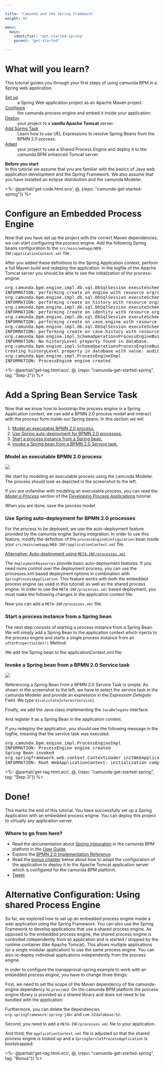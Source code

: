 ```yaml
---

title: 'Camunda and the Spring Framework'
weight: 30

menu:
  main:
    identifier: "get-started-spring"
    parent: "get-started"

---
```


# What will you learn?

This tutorial guides you through your first steps of using camunda BPM in a Spring web application.

<dl class="dl-horizontal">
  <dt>
    <a href ="ref:#tutorial-set-up-your-project">Set up</a>
  </dt>
  <dd>
    a Spring Web application project as an Apache Maven project.
  </dd>
  <dt>
    <a href = "ref:#tutorial-configure-an-embedded-process-engine">Configure</a>
  </dt>
  <dd>
    the camunda process engine and embed it inside your application.
  </dd>
  <dt>
    <a href = "ref:#tutorial-configure-an-embedded-process-engine">Deploy</a>
  </dt>
  <dd>
    your project to a <strong>vanilla Apache Tomcat</strong> server.
  </dd>
  <dt>
    <a href = "ref:#tutorial-add-a-spring-bean-service-task">Add Spring Task</a>
  </dt>
  <dd>
    Learn how to use UEL Expressions to resolve Spring Beans from the BPMN 2.0 process.
  </dd>
  <dt>
    <a href = "ref:#bonus-chapter-use-shared-process-engine-on-apache-tomcat">Adapt</a>
  </dt>
  <dd>
    your project to use a Shared Process Engine and deploy it to the camunda BPM enhanced Tomcat server.
  </dd>
</dl>

<div class="alert alert-info">
  <p>
    <strong>Before you start</strong><br/>
    In this tutorial we assume that you are familiar with the basics of Java web application development and the Spring Framework. We also assume that you have installed an eclipse distribution and the camunda Modeler.
  </p>
</div>

<%- @partial('get-code.html.eco', @, {repo: "camunda-get-started-spring"}) %>

# Configure an Embedded Process Engine

Now that you have set up the project with the correct Maven dependencies, we can start configuring the process engine. Add the following Spring beans configuration to the `src/main/webapp/WEB-INF/applicationContext.xml` file:

<div class="app-source" data-source-code="embeddedEngine.xml" annotate="code-annotations" ></div>

After you added these definitions to the Spring Application context, perform a full Maven build and redeploy the application. In the logfile of the Apache Tomcat server you should be able to see the initialization of the process-engine:

<pre class="console">
org.camunda.bpm.engine.impl.db.sql.DbSqlSession executeSchemaResource
INFORMATION: performing create on engine with resource org/camunda/bpm/engine/db/create/activiti.h2.create.engine.sql
org.camunda.bpm.engine.impl.db.sql.DbSqlSession executeSchemaResource
INFORMATION: performing create on history with resource org/camunda/bpm/engine/db/create/activiti.h2.create.history.sql
org.camunda.bpm.engine.impl.db.sql.DbSqlSession executeSchemaResource
INFORMATION: performing create on identity with resource org/camunda/bpm/engine/db/create/activiti.h2.create.identity.sql
org.camunda.bpm.engine.impl.db.sql.DbSqlSession executeSchemaResource
INFORMATION: performing create on case.engine with resource org/camunda/bpm/engine/db/create/activiti.h2.create.case.engine.sql
org.camunda.bpm.engine.impl.db.sql.DbSqlSession executeSchemaResource
INFORMATION: performing create on case.history with resource org/camunda/bpm/engine/db/create/activiti.h2.create.case.history.sql
org.camunda.bpm.engine.impl.SchemaOperationsProcessEngineBuild checkHistoryLevel
INFORMATION: No historyLevel property found in database.
org.camunda.bpm.engine.impl.SchemaOperationsProcessEngineBuild dbCreateHistoryLevel
Creating historyLevel property in database with value: audit
org.camunda.bpm.engine.impl.ProcessEngineImpl <init>
INFORMATION: ProcessEngine engine created
</pre>

<%- @partial('get-tag.html.eco', @, {repo: "camunda-get-started-spring", tag: "Step-2"}) %>

# Add a Spring Bean Service Task

Now that we know how to bootstrap the process engine in a Spring Application context, we can add a BPMN 2.0 process
model and interact with the process form inside our Spring beans. In this section we will

1. [Model an executable BPMN 2.0 process.](#servicetask/model)
2. [Use Spring auto-deployment for BPMN 2.0 processes.](#servicetask/deploy)
3. [Start a process instance from a Spring bean.](#servicetask/start)
4. [Invoke a Spring bean from a BPMN 2.0 Service task.](#servicetask/invoke)

<section id="servicetask/model">
  <h3>Model an executable BPMN 2.0 process</h3>
  <div class="row">
    <div class="col-xs-6 col-sm-6 col-md-3">
      <img data-img-thumb src="ref:asset:/assets/img/getting-started/spring-framework/process-model.png"/>
    </div>
    <div class="col-xs-9 col-sm-9 col-md-9">
      <p>
        We start by modeling an executable process using the camunda Modeler. The process should look as depicted in the screenshot to the left.
      </p>
      <div class="alert alert-info">
        If you are unfamiliar with modeling an executable process, you can read the <a href ="ref:/guides/getting-started-guides/developing-process-applications/#tutorial-model-a-process"><em>Model a Process</em></a> section of the <a href="ref:/guides/getting-started-guides/developing-process-applications/">Developing Process Applications</a> tutorial.
      </div>
      <p>
        When you are done, save the process model.
      </p>
    </div>
  </div>
</section>

<section id="servicetask/deploy">
  <h3>Use Spring auto-deployment for BPMN 2.0 processes</h3>
  <div class="row">
    <div class="col-md-12">
      <p>
        For the process to be deployed, we use the auto-deployment feature provided by the camunda engine Spring integration. In order to use this feature, modify the definition of the <code>processEngineConfiguration</code> bean inside your <code>src/main/webapp/WEB-INF/applicationContext.xml</code> file:
      </p>
      <div class="app-source" data-source-code="autodeployment" annotate="code-annotations" ></div>
    </div>
  </div>

  <div class="panel-group" id="accAutoDeployment">
    <div class="panel panel-default">
      <div class="panel-heading">
        <a class="accordion-toggle collapsed" data-toggle="collapse" data-parent="#accAutoDeployment" href="#accAutoDeploymentCollapsed"> <i class="icon-thumbs-up"></i>
          Alternative: Auto-deployment using <code>META-INF/processes.xml</code>
        </a>
      </div>
      <div id="accAutoDeploymentCollapsed" class="panel-collapse collapse">
        <div class="panel-body">
          <p>
            The <code>deploymentResources</code> provide basic auto-deployment features. If you need more control over the deployment process, you can use the processes.xml based deployment options in combination with <code>SpringProcessApplication</code>. This feature works with both the embedded process engine (as used in this tutorial) as well as the shared process engine. In order to use the <code>META-INF/processes.xml</code> based deployment, you must make the following changes in the application context file:
          </p>
          <div class="app-source" data-source-code="applicationContext-withSpringPa" annotate="code-annotations" ></div>
          <p>
            Now you can add a <code>META-INF/processes.xml</code> file:
          </p>
          <div class="app-source" data-source-code="processes.xml" annotate="code-annotations" ></div>
        </div>
      </div>
    </div>
  </div>
</section>

<section id="servicetask/start">
  <h3>Start a process instance from a Spring bean</h3>
  <div class="row">
    <div class="col-md-12">
      <p>
        The next step consists of starting a process instance from a Spring Bean. We will simply add a Spring Bean to the application context which injects to the process engine and starts a single process instance from an <code>afterPropertiesSet()</code> Method:
      </p>
      <div class="app-source" data-source-code="starter-java" annotate="code-annotations" ></div>
      <p>
        We add the Spring bean to the applicationContext.xml file:
      </p>
      <div class="app-source" data-source-code="starter-xml" annotate="code-annotations" ></div>
    </div>
  </div>
</section>

<section id="servicetask/invoke">
  <h3>Invoke a Spring bean from a BPMN 2.0 Service task</h3>
  <div class="row">
    <div class="col-xs-6 col-sm-6 col-md-3">
      <img data-img-thumb src="ref:asset:/assets/img/getting-started/spring-framework/service-task.png"/>
    </div>
    <div class="col-xs-9 col-sm-9 col-md-9">
      <p>
        Referencing a Spring Bean from a BPMN 2.0 Service Task is simple. As shown in the screenshot to the left, we have to select the service task in the camunda Modeler and provide an expression in the <em>Expression Delegate</em> Field. We type <code>${calculateInterestService}</code>.
      </p>
    </div>
  </div>
  <p>Finally, we add the Java class implementing the <code>JavaDelegate</code> interface.</p>
  <div class="app-source" data-source-code="service-java" annotate="code-annotations" ></div>
  <p>And register it as a Spring Bean in the application context.</p>
  <div class="app-source" data-source-code="service-xml" annotate="code-annotations" ></div>
  <p>
    If you redeploy the application, you should see the following message in the logfile, meaning that the service task was executed.
  </p>
  <pre class="console">
org.camunda.bpm.engine.impl.ProcessEngineImpl <init>
INFORMATION: ProcessEngine engine created
Spring Bean invoked
org.springframework.web.context.ContextLoader initWebApplicationContext
INFORMATION: Root WebApplicationContext: initialization completed in 1960 ms
</pre>
</section>

<%- @partial('get-tag.html.eco', @, {repo: "camunda-get-started-spring", tag: "Step-3"}) %>

# Done!

<div class="row">
  <div class="col-md-12">
    <p>
      This marks the end of this tutorial. You have successfully set up a Spring Application with an embedded process engine. You can deploy this project to virtually any application server.
    </p>
    <h3>Where to go from here?</h3>
    <ul>
      <li>
        Read the documentation about <a href ="ref:/guides/user-guide/#spring-framework-integration">Spring integration</a> in the camunda BPM platform in the <a href ="ref:/guides/user-guide/">User Guide</a>.
      </li>
      <li>
        Explore the <a href="http://docs.camunda.org/api-references/bpmn20/">BPMN 2.0 Implementation Reference</a>
      </li>
      <li>
        Read the <a href ="ref:#bonus-chapter">bonus chapter</a> below about how to adapt the configuration of the application to deploy it to the Apache Tomcat application server which is configured for the camunda BPM platform.
      </li>
      <li>
        <a href="https://twitter.com/share" class="twitter-share-button" data-url="http://docs.camunda.org/latest/guides/getting-started-guides/"
           data-text="Whohoo! I just developed a Spring #BPMN Process Application." data-size="large" data-hashtags="camunda">Tweet</a>
      </li>
    </ul>
  </div>
</div>

# Alternative Configuration: Using shared Process Engine

So far, we explored how to set up an embedded process engine inside a web application using the Spring Framework. You can also use the Spring Framework to develop applications that use a shared process engine. As opposed to the embedded process engine, the shared process engine is controlled independently from an application and is started / stopped by the runtime container (like Apache Tomcat). This allows multiple applications (or a single modular application) to use the same process engine. You can also re-deploy individual applications independently from the process engine.

In order to configure the loanapproval-spring example to work with an embedded process engine, you have to change three things:

First, we need to set the scope of the Maven dependency of the camunda-engine dependency to `provided`. On the camunda BPM platform the process engine library is provided as a shared library and does not need to be bundled with the application:

<div class="app-source" data-source-code="provided-engine" annotate="code-annotations" ></div>

Furthermore, you can delete the dependencies `org.springframework:spring-jdbc` and `com.h2database:h2`.

Second, you need to add a `META-INF/processes.xml` file to your application.

<div class="app-source" data-source-code="platform-processes.xml" annotate="code-annotations" ></div>

And third, the `applicationContext.xml` file is adjusted so that the shared process engine is looked up and a `SpringServletProcessApplication` is bootstrapped:

<div class="app-source" data-source-code="managed-engine-lookup" annotate="code-annotations" ></div>

<%- @partial('get-tag.html.eco', @, {repo: "camunda-get-started-spring", tag: "Bonus"}) %>

<section class="placeholder"></section>
<div class="bootstrap-code">
<script type="text/xml" id="pom.xml">
<project xmlns="http://maven.apache.org/POM/4.0.0" xmlns:xsi="http://www.w3.org/2001/XMLSchema-instance"
         xsi:schemaLocation="http://maven.apache.org/POM/4.0.0 http://maven.apache.org/xsd/maven-4.0.0.xsd">
  <modelVersion>4.0.0</modelVersion>
  <groupId>org.camunda.bpm.getstarted</groupId>
  <artifactId>loanapproval-spring</artifactId>
  <version>0.1.0-SNAPSHOT</version>
  <packaging>war</packaging>

  <properties>
    <camunda.version>7.3.0</camunda.version>
    <spring.version>3.1.2.RELEASE</spring.version>
  </properties>

  <!-- import camunda BOM to ensure correct versions of camunda projects -->
  <dependencyManagement>
    <dependencies>
      <dependency>
        <groupId>org.camunda.bpm</groupId>
        <artifactId>camunda-bom</artifactId>
        <version>${camunda.version}</version>
        <scope>import</scope>
        <type>pom</type>
      </dependency>
    </dependencies>
  </dependencyManagement>

  <dependencies>
    <dependency>
      <groupId>org.camunda.bpm</groupId>
      <artifactId>camunda-engine</artifactId>
    </dependency>
    <dependency>
      <groupId>org.camunda.bpm</groupId>
      <artifactId>camunda-engine-spring</artifactId>
    </dependency>
    <dependency>
      <groupId>org.springframework</groupId>
      <artifactId>spring-web</artifactId>
      <version>${spring.version}</version>
    </dependency>
    <dependency>
      <groupId>org.springframework</groupId>
      <artifactId>spring-jdbc</artifactId>
      <version>${spring.version}</version>
    </dependency>
    <dependency>
      <groupId>com.h2database</groupId>
      <artifactId>h2</artifactId>
      <version>1.3.171</version>
    </dependency>
  </dependencies>

</project>
</script>

<script type="text/xml" id="web.xml">
<web-app xmlns="http://java.sun.com/xml/ns/javaee" xmlns:xsi="http://www.w3.org/2001/XMLSchema-instance"
         xsi:schemaLocation="http://java.sun.com/xml/ns/javaee
                    http://java.sun.com/xml/ns/javaee/web-app_3_0.xsd" version="3.0">

  <context-param>
    <param-name>contextConfigLocation</param-name>
    <param-value>/WEB-INF/applicationContext.xml</param-value>
  </context-param>

  <listener>
    <listener-class>org.springframework.web.context.ContextLoaderListener</listener-class>
  </listener>

</web-app>
</script>

<script type="text/xml" id="applicationContext.xml">
<beans xmlns="http://www.springframework.org/schema/beans"
       xmlns:xsi="http://www.w3.org/2001/XMLSchema-instance"
       xsi:schemaLocation="http://www.springframework.org/schema/beans
                         http://www.springframework.org/schema/beans/spring-beans.xsd">
</beans>
</script>

<script type="text/xml" id="embeddedEngine.xml">
<bean id="dataSource" class="org.springframework.jdbc.datasource.TransactionAwareDataSourceProxy">
  <property name="targetDataSource">
    <bean class="org.springframework.jdbc.datasource.SimpleDriverDataSource">
      <property name="driverClass" value="org.h2.Driver" />
      <property name="url"
                value="jdbc:h2:mem:process-engine;DB_CLOSE_DELAY=1000" />
      <property name="username" value="sa" />
      <property name="password" value="" />
    </bean>
  </property>
</bean>

<bean id="transactionManager" class="org.springframework.jdbc.datasource.DataSourceTransactionManager">
  <property name="dataSource" ref="dataSource" />
</bean>

<bean id="processEngineConfiguration" class="org.camunda.bpm.engine.spring.SpringProcessEngineConfiguration">
  <property name="processEngineName" value="engine" />
  <property name="dataSource" ref="dataSource" />
  <property name="transactionManager" ref="transactionManager" />
  <property name="databaseSchemaUpdate" value="true" />
  <property name="jobExecutorActivate" value="false" />
</bean>

<bean id="processEngine" class="org.camunda.bpm.engine.spring.ProcessEngineFactoryBean">
  <property name="processEngineConfiguration" ref="processEngineConfiguration" />
</bean>

<bean id="repositoryService" factory-bean="processEngine" factory-method="getRepositoryService" />
<bean id="runtimeService" factory-bean="processEngine" factory-method="getRuntimeService" />
<bean id="taskService" factory-bean="processEngine" factory-method="getTaskService" />
<bean id="historyService" factory-bean="processEngine" factory-method="getHistoryService" />
<bean id="managementService" factory-bean="processEngine" factory-method="getManagementService" />
</script>

<script type="text/xml" id="autodeployment">
<bean id="processEngineConfiguration" class="org.camunda.bpm.engine.spring.SpringProcessEngineConfiguration">
  <property name="processEngineName" value="engine" />
  <property name="dataSource" ref="dataSource" />
  <property name="transactionManager" ref="transactionManager" />
  <property name="databaseSchemaUpdate" value="true" />
  <property name="jobExecutorActivate" value="false" />
  <property name="deploymentResources" value="classpath*:*.bpmn" />
</bean>
</script>

<script type="text/xml" id="applicationContext-withSpringPa">
<bean id="processEngineConfiguration" class="org.camunda.bpm.engine.spring.SpringProcessEngineConfiguration">
  <property name="processEngineName" value="engine" />
  <property name="dataSource" ref="dataSource" />
  <property name="transactionManager" ref="transactionManager" />
  <property name="databaseSchemaUpdate" value="true" />
  <property name="jobExecutorActivate" value="false" />
</bean>

<bean id="processEngine" class="org.camunda.bpm.engine.spring.container.ManagedProcessEngineFactoryBean">
  <property name="processEngineConfiguration" ref="processEngineConfiguration" />
</bean>

<bean id="repositoryService" factory-bean="processEngine" factory-method="getRepositoryService" />
<bean id="runtimeService" factory-bean="processEngine" factory-method="getRuntimeService" />
<bean id="taskService" factory-bean="processEngine" factory-method="getTaskService" />
<bean id="historyService" factory-bean="processEngine" factory-method="getHistoryService" />
<bean id="managementService" factory-bean="processEngine" factory-method="getManagementService" />

<bean id="processApplication" class="org.camunda.bpm.engine.spring.application.SpringServletProcessApplication" depends-on="processEngine" />
</script>

<script type="text/xml" id="processes.xml">
<?xml version="1.0" encoding="UTF-8" ?>

<process-application
    xmlns="http://www.camunda.org/schema/1.0/ProcessApplication"
    xmlns:xsi="http://www.w3.org/2001/XMLSchema-instance">

  <process-archive name="loan-approval">
    <process-engine>engine</process-engine>
    <properties>
      <property name="isDeleteUponUndeploy">false</property>
      <property name="isScanForProcessDefinitions">true</property>
    </properties>
  </process-archive>

</process-application>
</script>

<script type="text/xml" id="starter-java">
public class Starter implements InitializingBean {

  @Autowired
  private RuntimeService runtimeService;

  public void afterPropertiesSet() throws Exception {
    runtimeService.startProcessInstanceByKey("loanApproval");
  }

  public void setRuntimeService(RuntimeService runtimeService) {
    this.runtimeService = runtimeService;
  }
}
</script>

<script type="text/xml" id="starter-xml">
<beans xmlns="http://www.springframework.org/schema/beans"
       xmlns:xsi="http://www.w3.org/2001/XMLSchema-instance"
       xmlns:context="http://www.springframework.org/schema/context"
       xsi:schemaLocation="http://www.springframework.org/schema/beans
                         http://www.springframework.org/schema/beans/spring-beans.xsd
                         http://www.springframework.org/schema/context
                         http://www.springframework.org/schema/context/spring-context-2.5.xsd" >

  ...

  <context:annotation-config />

  <bean class="org.camunda.bpm.getstarted.loanapproval.Starter" />

  ...

</beans>
</script>

<script type="text/xml" id="starter-xml">
<beans xmlns="http://www.springframework.org/schema/beans"
       xmlns:xsi="http://www.w3.org/2001/XMLSchema-instance"
       xmlns:context="http://www.springframework.org/schema/context"
       xsi:schemaLocation="http://www.springframework.org/schema/beans
                         http://www.springframework.org/schema/beans/spring-beans.xsd
                         http://www.springframework.org/schema/context
                         http://www.springframework.org/schema/context/spring-context-2.5.xsd" >
  ...
  <context:annotation-config />
  <bean class="org.camunda.bpm.getstarted.loanapproval.Starter" />
  ...
</beans>
</script>

<script type="text/xml" id="service-java">
public class CalculateInterestService implements JavaDelegate {

  public void execute(DelegateExecution delegate) throws Exception {

    System.out.println("Spring Bean invoked.");

  }

}
</script>

<script type="text/xml" id="service-xml">
<beans xmlns="http://www.springframework.org/schema/beans"
       xmlns:xsi="http://www.w3.org/2001/XMLSchema-instance"
       xmlns:context="http://www.springframework.org/schema/context"
       xsi:schemaLocation="http://www.springframework.org/schema/beans
                         http://www.springframework.org/schema/beans/spring-beans.xsd
                         http://www.springframework.org/schema/context
                         http://www.springframework.org/schema/context/spring-context-2.5.xsd" >
  ...
  <context:annotation-config />

  <bean class="org.camunda.bpm.getstarted.loanapproval.Starter" />
  <bean id="calculateInterestService" class="org.camunda.bpm.getstarted.loanapproval.CalculateInterestService" />
  ...
</beans>
</script>

<script type="text/xml" id="provided-engine">
<dependency>
  <groupId>org.camunda.bpm</groupId>
  <artifactId>camunda-engine</artifactId>
  <version>${camunda.version}</version>
  <scope>provided</scope>
</dependency>
</script>

<script type="text/xml" id="managed-engine-lookup">
<beans xmlns="http://www.springframework.org/schema/beans"
       xmlns:xsi="http://www.w3.org/2001/XMLSchema-instance"
       xmlns:context="http://www.springframework.org/schema/context"
       xsi:schemaLocation="http://www.springframework.org/schema/beans
                         http://www.springframework.org/schema/beans/spring-beans.xsd
                         http://www.springframework.org/schema/context
                         http://www.springframework.org/schema/context/spring-context-2.5.xsd" >

  <!-- bind the process engine service as Spring Bean -->
  <bean name="processEngineService" class="org.camunda.bpm.BpmPlatform" factory-method="getProcessEngineService" />

  <!-- bind the default process engine as Spring Bean -->
  <bean name="processEngine" factory-bean="processEngineService" factory-method="getDefaultProcessEngine" />

  <bean id="repositoryService" factory-bean="processEngine" factory-method="getRepositoryService"/>
  <bean id="runtimeService" factory-bean="processEngine" factory-method="getRuntimeService"/>
  <bean id="taskService" factory-bean="processEngine" factory-method="getTaskService"/>
  <bean id="historyService" factory-bean="processEngine" factory-method="getHistoryService"/>
  <bean id="managementService" factory-bean="processEngine" factory-method="getManagementService"/>

  <!-- bootstrap the process application -->
  <bean id="processApplication" class="org.camunda.bpm.engine.spring.application.SpringServletProcessApplication" />

  <context:annotation-config />

  <bean class="org.camunda.bpm.getstarted.loanapproval.Starter" />
  <bean id="calculateInterestService" class="org.camunda.bpm.getstarted.loanapproval.CalculateInterestService" />

</beans>
</script>

<script type="text/xml" id="platform-processes.xml">
<?xml version="1.0" encoding="UTF-8" ?>

<process-application
    xmlns="http://www.camunda.org/schema/1.0/ProcessApplication"
    xmlns:xsi="http://www.w3.org/2001/XMLSchema-instance">

  <process-archive name="loan-approval">
    <process-engine>default</process-engine>
    <properties>
      <property name="isDeleteUponUndeploy">false</property>
      <property name="isScanForProcessDefinitions">true</property>
    </properties>
  </process-archive>

</process-application>
</script>

<script type="text/ng-template" id="code-annotations">
  {
    "pom.xml":
    {
    "camunda-engine": "The process engine is the component responsible for picking up your BPMN 2.0 processes and executing them.",
    "camunda-engine-spring": "Spring framework integration module for the process engine.",
    "spring-web": "The Spring web artifact declaratively pulls in the Spring core libraries.",
    "com.h2database": "We use an embedded H2 database for the process engine",
    "springsource-repo": "Repository for Spring artifacts.",
    "camunda-bpm-nexus" : "camunda nexus providing the Maven artifacts."

    },
    "web.xml":
    {
    "contextConfigLocation": "Location of Spring XML files",
    "ContextLoaderListener": "The listener that kick-starts Spring"
    },
    "embeddedEngine.xml":
    {
    "dataSource": "Configuration of the dataSource to be used by the process engine. In this case we use an in-memory H2 database.",
    "processEngineConfiguration": "The process engine configuration bean allows configuration of the process engine. In this case, the datasource and transaction manager properties are configured.",
    "ProcessEngineFactoryBean": "The Process Engine is created by a factory bean."
    },
    "autodeployment":
    {
    "classpath*:*.bpmn": "picks up all BPMN 2.0 files on the classpath and deploys them to the process engine."
    },
    "applicationContext-withSpringPa":
    {
    "processApplication": "Defining a SpringServletProcessApplication makes sure the META-INF/processes.xml file is picked up.",
    "ManagedProcessEngineFactoryBean": "Alternative Process Engine Factory Bean which registers the process engine with the ProcessEngineService.",
    "\"engine\"": "the name of the process engine. Must be referenced in the META-INF/processes.xml file."
    }
  }
</script>
</div>
